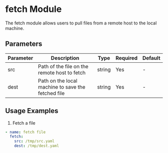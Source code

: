 # fetch Module

The fetch module allows users to pull files from a remote host to the local machine.

## Parameters

| Parameter | Description | Type | Required | Default |
|-----------|------------|------|---------|---------|
| src       | Path of the file on the remote host to fetch | string | Yes | - |
| dest      | Path on the local machine to save the fetched file | string | Yes | - |

## Usage Examples

1. Fetch a file
```yaml
- name: fetch file
  fetch:
    src: /tmp/src.yaml
    dest: /tmp/dest.yaml
```